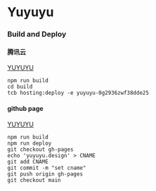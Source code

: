 # Yuyuyu

### Build and Deploy 

#### 腾讯云
[YUYUYU](https://yuyuyu-0g2936zwf38dde25-1258568418.tcloudbaseapp.com)
```
npm run build
cd build
tcb hosting:deploy -e yuyuyu-0g2936zwf38dde25
```

#### github page
[YUYUYU](http://yuyuyu.design/#/)
```
npm run build
npm run deploy
git checkout gh-pages
echo 'yuyuyu.design' > CNAME
git add CNAME
git commit -m "set cname"
git push origin gh-pages
git checkout main
```